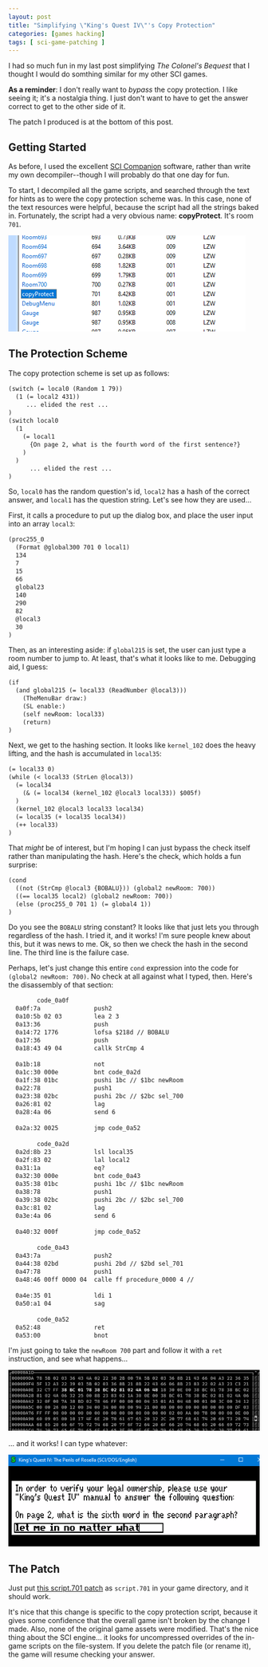 ```yaml
---
layout: post
title: "Simplifying \"King's Quest IV\"'s Copy Protection"
categories: [games hacking]
tags: [ sci-game-patching ]
---
```


I had so much fun in my last post simplifying *The Colonel's Bequest* that
I thought I would do somthing similar for my other SCI games. 

**As a reminder**: I don't really want to *bypass* the copy protection. I
like seeing it; it's a nostalgia thing.  I just don't want to have to get
the answer correct to get to the other side of it.

The patch I produced is at the bottom of this post.

## Getting Started

As before, I used the excellent [SCI Companion](http://scicompanion.com/)
software, rather than write my own decompiler--though I will probably do
that one day for fun.

To start, I decompiled all the game scripts, and searched through the text
for hints as to were the copy protection scheme was.  In this case, none
of the text resources were helpful, because the script had all the strings
baked in.  Fortunately, the script had a very obvious name: **copyProtect**.
It's room `701`.

![script list](/assets/2020/02/script-list.png)

## The Protection Scheme

The copy protection scheme is set up as follows:

~~~~~~
(switch (= local0 (Random 1 79))
  (1 (= local2 431))
     ... elided the rest ...
)
(switch local0
  (1
    (= local1
      {On page 2, what is the fourth word of the first sentence?}
    )
  )
      ... elided the rest ...
)
~~~~~~

So, `local0` has the random question's id, `local2` has a hash of the
correct answer, and `local1` has the question string. 
Let's see how they are used...
 
First, it calls a procedure to put up the dialog box, and place the
user input into an array `local3`:

~~~~~~
(proc255_0
  (Format @global300 701 0 local1)
  134
  7
  15
  66
  global23
  140
  290
  82
  @local3
  30
)
~~~~~~

Then, as an interesting aside: if `global215` is set, the user can
just type a room number to jump to.  At least, that's what it looks
like to me.  Debugging aid, I guess:

~~~~~~
(if
  (and global215 (= local33 (ReadNumber @local3)))
    (TheMenuBar draw:)
    (SL enable:)
    (self newRoom: local33)
    (return)
)
~~~~~~

Next, we get to the hashing section. It looks like `kernel_102` does
the heavy lifting, and the hash is accumulated in `local35`:

~~~~~~
(= local33 0)
(while (< local33 (StrLen @local3))
  (= local34
    (& (= local34 (kernel_102 @local3 local33)) $005f)
  )
  (kernel_102 @local3 local33 local34)
  (= local35 (+ local35 local34))
  (++ local33)
)
~~~~~~

That *might* be of interest, but I'm hoping I can just bypass the check
itself rather than manipulating the hash.  Here's the check, which holds
a fun surprise:

~~~~~~
(cond 
  ((not (StrCmp @local3 {BOBALU})) (global2 newRoom: 700))
  ((== local35 local2) (global2 newRoom: 700))
  (else (proc255_0 701 1) (= global4 1))
)
~~~~~~

Do you see the `BOBALU` string constant?  It looks like that just lets
you through regardless of the hash.  I tried it, and it works!  I'm sure
people knew about this, but it was news to me.  Ok, so then we check
the hash in the second line.  The third line is the failure case.

Perhaps, let's just change this entire `cond` expression into the
code for `(global2 newRoom: 700)`.  No check at all against what I
typed, then.  Here's the disassembly of that section:

~~~~~~
        code_0a0f
  0a0f:7a               push2 
  0a10:5b 02 03         lea 2 3 
  0a13:36               push 
  0a14:72 1776          lofsa $218d // BOBALU
  0a17:36               push 
  0a18:43 49 04         callk StrCmp 4 

  0a1b:18               not 
  0a1c:30 000e          bnt code_0a2d 
  0a1f:38 01bc          pushi 1bc // $1bc newRoom
  0a22:78               push1 
  0a23:38 02bc          pushi 2bc // $2bc sel_700
  0a26:81 02            lag  
  0a28:4a 06            send 6 

  0a2a:32 0025          jmp code_0a52 

        code_0a2d
  0a2d:8b 23            lsl local35 
  0a2f:83 02            lal local2 
  0a31:1a               eq? 
  0a32:30 000e          bnt code_0a43 
  0a35:38 01bc          pushi 1bc // $1bc newRoom
  0a38:78               push1 
  0a39:38 02bc          pushi 2bc // $2bc sel_700
  0a3c:81 02            lag  
  0a3e:4a 06            send 6 

  0a40:32 000f          jmp code_0a52 

        code_0a43
  0a43:7a               push2 
  0a44:38 02bd          pushi 2bd // $2bd sel_701
  0a47:78               push1 
  0a48:46 00ff 0000 04  calle ff procedure_0000 4 //  

  0a4e:35 01            ldi 1 
  0a50:a1 04            sag  

        code_0a52
  0a52:48               ret 
  0a53:00               bnot 
~~~~~~

I'm just going to take the `newRoom 700` part and follow it with a `ret`
instruction, and see what happens...

![hex edit screenshot](/assets/2020/02/hex-edit.png)

... and it works!  I can type whatever:

![whatever screenshot](/assets/2020/02/let-me-in.png)

## The Patch

Just put [this script.701 patch](/assets/2020/02/script.701) as `script.701` in
your game directory, and it should work.

It's nice that this change is
specific to the copy protection script, because it gives some confidence that
the overall game isn't broken by the change I made.  Also, none of the original
game assets were modified.  That's the nice thing about the SCI engine... it
looks for uncompressed overrides of the in-game scripts on the file-system.  If
you delete the patch file (or rename it), the game will resume checking your
answer.

